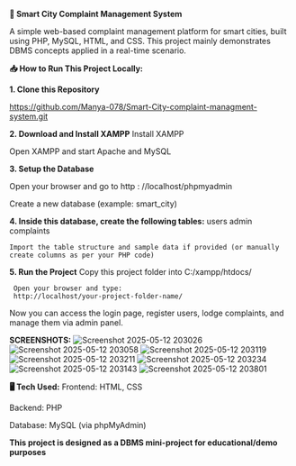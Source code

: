 **📌 Smart City Complaint Management System**

A simple web-based complaint management platform for smart cities, built using PHP, MySQL, HTML, and CSS. This project mainly demonstrates DBMS concepts applied in a real-time scenario.

**📥 How to Run This Project Locally:**

**1. Clone this Repository**

   https://github.com/Manya-078/Smart-City-complaint-managment-system.git
   
**2.  Download and Install XAMPP**
    Install XAMPP
    
   Open XAMPP and start Apache and MySQL

**3. Setup the Database**

   Open your browser and go to http : //localhost/phpmyadmin 
   
   Create a new database (example: smart_city)

**4. Inside this database, create the following tables:**
    users
    admin
    complaints
    
    Import the table structure and sample data if provided (or manually create columns as per your PHP code)

**5. Run the Project**
     Copy this project folder into C:/xampp/htdocs/
     
     Open your browser and type:
     http://localhost/your-project-folder-name/

Now you can access the login page, register users, lodge complaints, and manage them via admin panel.

**SCREENSHOTS:**
![Screenshot 2025-05-12 203026](https://github.com/user-attachments/assets/417cdf91-4b46-4731-bd96-1cf0fd9e6a37)
![Screenshot 2025-05-12 203058](https://github.com/user-attachments/assets/80cea2af-1d8b-4a74-8ab0-6497b4b2b2c6)
![Screenshot 2025-05-12 203119](https://github.com/user-attachments/assets/25eb33e7-d994-4256-a648-50095a983440)
![Screenshot 2025-05-12 203211](https://github.com/user-attachments/assets/00107544-1533-483e-b88d-27bd5726dfff)
![Screenshot 2025-05-12 203234](https://github.com/user-attachments/assets/f60189a5-7beb-4118-bbe1-9de4e2f63469)
![Screenshot 2025-05-12 203143](https://github.com/user-attachments/assets/54d89990-8d26-4417-b565-0364bba46914)
![Screenshot 2025-05-12 203801](https://github.com/user-attachments/assets/6242711f-24e7-4b01-936e-cc7337fdf8b7)


**🖥️ Tech Used:**
Frontend: HTML, CSS 

Backend: PHP

Database: MySQL (via phpMyAdmin)


**This project is designed as a DBMS mini-project for educational/demo purposes**

